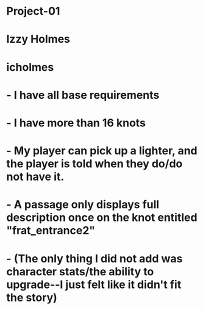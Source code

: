 # Project-01

# Izzy Holmes

# icholmes

# - I have all base requirements
# - I have more than 16 knots
# - My player can pick up a lighter, and the player is told when they do/do not have it.
# - A passage only displays full description once on the knot entitled "frat_entrance2"
# - (The only thing I did not add was character stats/the ability to upgrade--I just felt like it didn't fit the story)
